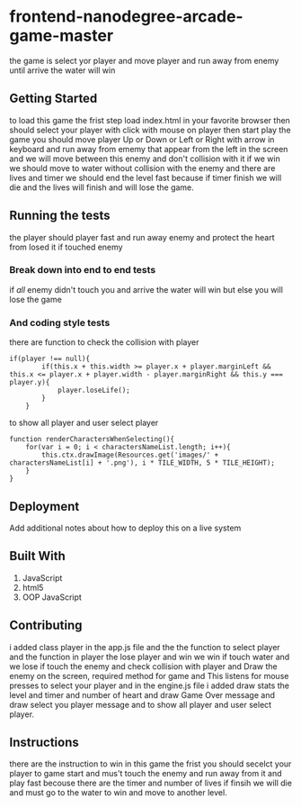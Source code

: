 # frontend-nanodegree-arcade-game-master

the game is select yor player and move player and run away from enemy until arrive the water will win

## Getting Started

to load this game the frist step load index.html in your favorite browser then should select your player with click with mouse on player
then start play the game you should move player Up or Down or Left or Right with arrow in keyboard
and run away from ememy that appear from the left in the screen and we will move between this enemy and don't collision with it
if we win we should move to water without collision with the enemy and there are lives and timer we should end the
level fast because if timer finish we will die and the lives will finish and will lose the game. 

## Running the tests

the player should player fast and run away enemy and protect the heart from losed it if touched enemy

### Break down into end to end tests

if _all_ enemy didn't touch you and arrive the water will win but else you will lose the game

### And coding style tests

there are function to check the collision with player

```
if(player !== null){
        if(this.x + this.width >= player.x + player.marginLeft && this.x <= player.x + player.width - player.marginRight && this.y === player.y){
            player.loseLife();
        }
    }
```
to show all player and user select player
```
function renderCharactersWhenSelecting(){
    for(var i = 0; i < charactersNameList.length; i++){
        this.ctx.drawImage(Resources.get('images/' + charactersNameList[i] + '.png'), i * TILE_WIDTH, 5 * TILE_HEIGHT);
    }
}
```
## Deployment

Add additional notes about how to deploy this on a live system

## Built With

1. JavaScript
2. html5
3. OOP JavaScript

## Contributing

i added class player in the app.js file and the the function to select player
and the function in player the lose player and win we win if touch water and we lose if touch the enemy
and check collision with player and Draw the enemy on the screen, required method for game and This listens for mouse presses to select your player
and in the engine.js file i added draw stats the level and timer and number of heart and draw Game Over message
and draw select you player message and to show all player and user select player.

## Instructions
there are the instruction to win in this game the frist you should secelct your player to game start and mus't touch the enemy
and run away from it and play fast becouse there are the timer and number of lives if finsih
we will die and must go to the water to win and move to another level.
